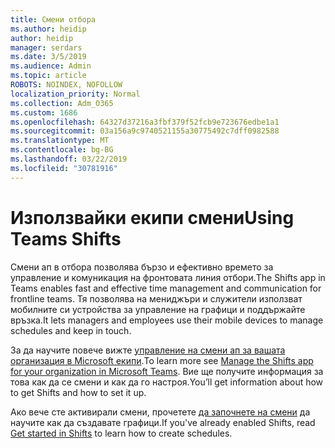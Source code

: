 ```yaml
---
title: Смени отбора
ms.author: heidip
author: heidip
manager: serdars
ms.date: 3/5/2019
ms.audience: Admin
ms.topic: article
ROBOTS: NOINDEX, NOFOLLOW
localization_priority: Normal
ms.collection: Adm_O365
ms.custom: 1686
ms.openlocfilehash: 64327d37216a3fbf379f52fcb9e723676edbe1a1
ms.sourcegitcommit: 03a156a9c9740521155a30775492c7dff0982588
ms.translationtype: MT
ms.contentlocale: bg-BG
ms.lasthandoff: 03/22/2019
ms.locfileid: "30781916"
---
```

# <a name="using-teams-shifts"></a><span data-ttu-id="3937b-102">Използвайки екипи смени</span><span class="sxs-lookup"><span data-stu-id="3937b-102">Using Teams Shifts</span></span>

<span data-ttu-id="3937b-103">Смени ап в отбора позволява бързо и ефективно времето за управление и комуникация на фронтовата линия отбори.</span><span class="sxs-lookup"><span data-stu-id="3937b-103">The Shifts app in Teams enables fast and effective time management and communication for frontline teams.</span></span> <span data-ttu-id="3937b-104">Тя позволява на мениджъри и служители използват мобилните си устройства за управление на графици и поддържайте връзка.</span><span class="sxs-lookup"><span data-stu-id="3937b-104">It lets managers and employees use their mobile devices to manage schedules and keep in touch.</span></span>

<span data-ttu-id="3937b-105">За да научите повече вижте [управление на смени ап за вашата организация в Microsoft екипи](https://docs.microsoft.com/en-us/microsoftteams/manage-the-shifts-app-for-your-organization-in-teams).</span><span class="sxs-lookup"><span data-stu-id="3937b-105">To learn more see [Manage the Shifts app for your organization in Microsoft Teams](https://docs.microsoft.com/en-us/microsoftteams/manage-the-shifts-app-for-your-organization-in-teams).</span></span> <span data-ttu-id="3937b-106">Вие ще получите информация за това как да се смени и как да го настроя.</span><span class="sxs-lookup"><span data-stu-id="3937b-106">You’ll get information about how to get Shifts and how to set it up.</span></span>

<span data-ttu-id="3937b-107">Ако вече сте активирали смени, прочетете [да започнете на смени](https://support.office.com/en-us/article/get-started-in-shifts-5f3e30d8-1821-4904-be26-c3cd25a497d6) да научите как да създавате графици.</span><span class="sxs-lookup"><span data-stu-id="3937b-107">If you've already enabled Shifts, read [Get started in Shifts](https://support.office.com/en-us/article/get-started-in-shifts-5f3e30d8-1821-4904-be26-c3cd25a497d6) to learn how to create schedules.</span></span>

